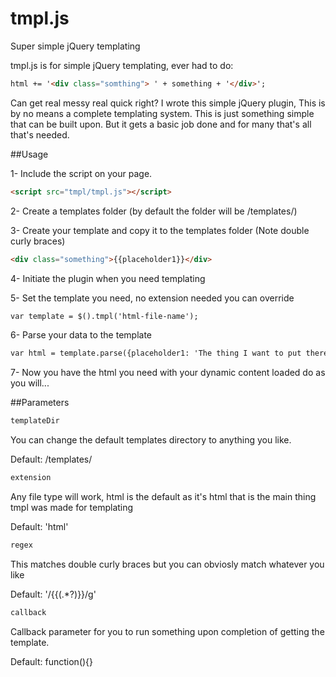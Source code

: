 tmpl.js
=======

Super simple jQuery templating

tmpl.js is for simple jQuery templating, ever had to do:

```html
html += '<div class="somthing"> ' + something + '</div>';
```

Can get real messy real quick right? I wrote this simple jQuery plugin, This is by no means a complete templating system. This is just something simple that can be built upon. But it gets a basic job done and for many that's all that's needed.

##Usage

1- Include the script on your page.

```html
<script src="tmpl/tmpl.js"></script>
```

2- Create a templates folder (by default the folder will be /templates/)

3- Create your template and copy it to the templates folder (Note double curly braces)

```html
<div class="something">{{placeholder1}}</div>
```

4- Initiate the plugin when you need templating

5- Set the template you need, no extension needed you can override 

```html
var template = $().tmpl('html-file-name');
```

6- Parse your data to the template

```html
var html = template.parse({placeholder1: 'The thing I want to put there'});
```

7- Now you have the html you need with your dynamic content loaded do as you will...

##Parameters

```html
templateDir
```
You can change the default templates directory to anything you like.

Default: /templates/

```html
extension
```
Any file type will work, html is the default as it's html that is the main thing tmpl was made for templating

Default: 'html'

```html
regex
```
This matches double curly braces but you can obviosly match whatever you like

Default: '/\{\{(.*?)\}\}/g'

```html
callback
```
Callback parameter for you to run something upon completion of getting the template.

Default: function(){}

